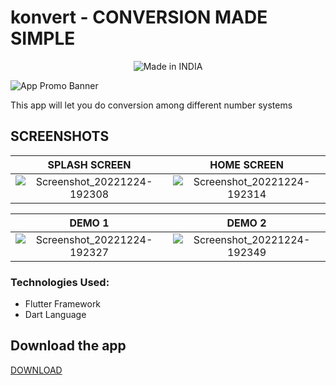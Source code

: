 # konvert - CONVERSION MADE SIMPLE

<p align="center">
   <p align="center"> <img title="Made in INDIA" src="https://img.shields.io/badge/MADE%20IN-INDIA-SCRIPT?colorA=%23ff8100&colorB=%23017e40&colorC=%23ff0000&style=for-the-badge"> </p>
</p>

![App Promo Banner](https://user-images.githubusercontent.com/72114434/209439027-d116ea1c-d854-4b36-9874-a8e1b05bf105.png)

This app will let you do conversion among different number systems 

## SCREENSHOTS

| SPLASH SCREEN    | HOME SCREEN    |
:-------------------:|:-----------------:|
![Screenshot_20221224-192308](https://user-images.githubusercontent.com/72114434/209439088-ddc2e727-de80-4ab7-981c-c080adbfd7f6.png) | ![Screenshot_20221224-192314](https://user-images.githubusercontent.com/72114434/209439272-12eb7a8f-cd92-4d2a-8f51-bcf72342db40.png) |

| DEMO 1    | DEMO 2    |
:-------------------:|:-----------------:|
![Screenshot_20221224-192327](https://user-images.githubusercontent.com/72114434/209439273-ac2c88d6-86d7-4115-98a4-38dd9adf683b.png) | ![Screenshot_20221224-192349](https://user-images.githubusercontent.com/72114434/209439277-4cfc26a6-04a1-4750-9585-4f1fc8bcea69.png)

### Technologies Used:
- Flutter Framework
- Dart Language


## Download the app
[DOWNLOAD](https://github.com/chipinvision/konvert/releases/download/v1.0.0/app-armeabi-v7a-release.apk)
